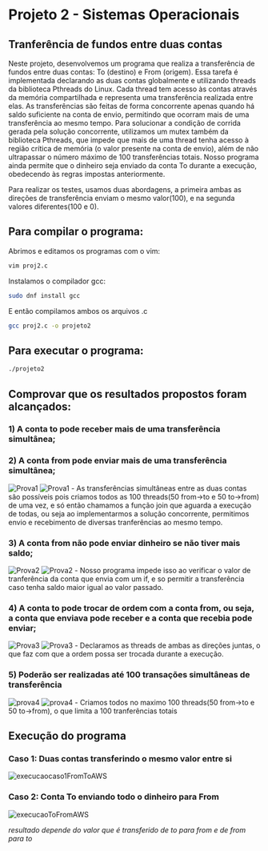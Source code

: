 # Projeto 2 - Sistemas Operacionais
## Tranferência de fundos entre duas contas

Neste projeto, desenvolvemos um programa que realiza a transferência de fundos entre duas contas: To (destino) e From (origem). Essa tarefa é implementada declarando as duas contas globalmente e utilizando threads da biblioteca Pthreads do Linux. Cada thread tem acesso às contas através da memória compartilhada e representa uma transferência realizada entre elas. As transferências são feitas de forma concorrente apenas quando há saldo suficiente na conta de envio, permitindo que ocorram mais de uma transferência ao mesmo tempo. Para solucionar a condição de corrida gerada pela solução concorrente, utilizamos um mutex também da biblioteca Pthreads, que impede que mais de uma thread tenha acesso à região crítica de memória (o valor presente na conta de envio), além de não ultrapassar o número máximo de 100 transferências totais. Nosso programa ainda permite que o dinheiro seja enviado da conta To durante a execução, obedecendo às regras impostas anteriormente.

Para realizar os testes, usamos duas abordagens, a primeira ambas as direções de transferência enviam o mesmo valor(100), e na segunda valores diferentes(100 e 0).

## Para compilar o programa: 
Abrimos e editamos os programas com o vim:
```bash
vim proj2.c
```
Instalamos o compilador gcc:
```bash
sudo dnf install gcc
```
E então compilamos ambos os arquivos .c
```bash
gcc proj2.c -o projeto2
```

## Para executar o programa:
```bash
./projeto2
```
## Comprovar que os resultados propostos foram alcançados:

### 1) A conta to pode receber mais de uma transferência simultânea;
### 2) A conta from pode enviar mais de uma transferência simultânea;

<img src="https://i.imgur.com/3RZm2oE.png" alt="Prova1">
<img src="https://i.imgur.com/Si5SOh7.png" alt="Prova1">
- As transferências simultâneas entre as duas contas são possíveis pois criamos todos as 100 threads(50 from->to e 50 to->from) de uma vez, e só então chamamos a função join que aguarda a execução de todas, ou seja ao implementarmos a solução concorrente, permitimos envio e recebimento de diversas tranferências ao mesmo tempo.


### 3) A conta from não pode enviar dinheiro se não tiver mais saldo;
<img src="https://i.imgur.com/YZUKvWC.png" alt="Prova2">
<img src="https://i.imgur.com/AW8Yxnf.png" alt="Prova2">
- Nosso programa impede isso ao verificar o valor de tranferência da conta que envia com um if, e so permitir a transferência caso tenha saldo maior igual ao valor passado.


### 4) A conta to pode trocar de ordem com a conta from, ou seja, a conta que enviava pode receber e a conta que recebia pode enviar;
<img src="https://i.imgur.com/3RZm2oE.png" alt="Prova3">
<img src="https://i.imgur.com/Si5SOh7.png" alt="Prova3">
- Declaramos as threads de ambas as direções juntas, o que faz com que a ordem possa ser trocada durante a execução.


### 5) Poderão ser realizadas até 100 transações simultâneas de transferência
<img src="https://i.imgur.com/16JuIwX.png" alt="prova4">
<img src="https://i.imgur.com/wlGxEHT.png" alt="prova4">
- Criamos todos no maximo 100 threads(50 from->to e 50 to->from), o que limita a 100 tranferências totais


## Execução do programa
### Caso 1: Duas contas transferindo o mesmo valor entre si
<img src="https://i.imgur.com/wlGxEHT.png" alt="execucaocaso1FromToAWS">

### Caso 2: Conta To enviando todo o dinheiro para From
<img src="https://i.imgur.com/7OI4xQP.png" alt="execucaoToFromAWS">

*resultado depende do valor que é transferido de to para from e de from para to*

